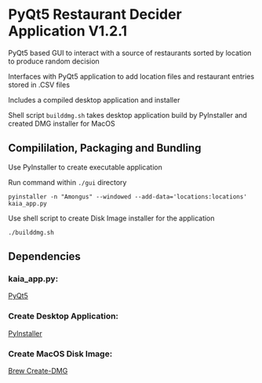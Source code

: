 # PyQt5 Restaurant Decider Application V1.2.1

PyQt5 based GUI to interact with a source of restaurants sorted by location to produce random decision

Interfaces with PyQt5 application to add location files and restaurant entries stored in .CSV files

Includes a compiled desktop application and installer

Shell script `builddmg.sh` takes desktop application build by PyInstaller and created DMG installer for MacOS

## Compililation, Packaging and Bundling

Use PyInstaller to create executable application

Run command within  `./gui` directory

``pyinstaller -n "Amongus" --windowed --add-data='locations:locations' kaia_app.py``

Use shell script to create Disk Image installer for the application

``./builddmg.sh``

## Dependencies

### kaia_app.py:

[PyQt5](https://pypi.org/project/PyQt5/)

### Create Desktop Application:

[PyInstaller](https://pypi.org/project/pyinstaller/)

### Create MacOS Disk Image:

[Brew Create-DMG](https://formulae.brew.sh/formula/create-dmg)

